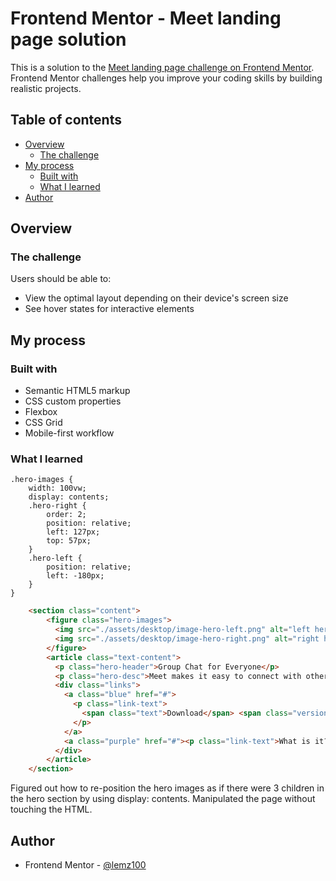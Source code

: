 # Frontend Mentor - Meet landing page solution

This is a solution to the [Meet landing page challenge on Frontend Mentor](https://www.frontendmentor.io/challenges/meet-landing-page-rbTDS6OUR). Frontend Mentor challenges help you improve your coding skills by building realistic projects. 

## Table of contents

- [Overview](#overview)
  - [The challenge](#the-challenge)
- [My process](#my-process)
  - [Built with](#built-with)
  - [What I learned](#what-i-learned)
- [Author](#author)

## Overview

### The challenge

Users should be able to:

- View the optimal layout depending on their device's screen size
- See hover states for interactive elements

## My process

### Built with

- Semantic HTML5 markup
- CSS custom properties
- Flexbox
- CSS Grid
- Mobile-first workflow

### What I learned

```less
.hero-images {
    width: 100vw;
    display: contents;
    .hero-right {
        order: 2;
        position: relative;
        left: 127px;
        top: 57px;
    }
    .hero-left {
        position: relative;
        left: -180px;
    }
}
```
```html
    <section class="content">
        <figure class="hero-images">
          <img src="./assets/desktop/image-hero-left.png" alt="left hero" class="hero-left">
          <img src="./assets/desktop/image-hero-right.png" alt="right hero" class="hero-right">
        </figure>
        <article class="text-content">
          <p class="hero-header">Group Chat for Everyone</p>
          <p class="hero-desc">Meet makes it easy to connect with others face-to-face virtually and collaborate across any device.</p>
          <div class="links">
            <a class="blue" href="#">
              <p class="link-text">
                <span class="text">Download</span> <span class="version">v1.3</span>
              </p>
            </a>
            <a class="purple" href="#"><p class="link-text">What is it?</p></a>
          </div>
        </article>
    </section>
```

Figured out how to re-position the hero images as if there were 3 children in the hero section by using display: contents. Manipulated the page without touching the HTML.


## Author

- Frontend Mentor - [@lemz100](https://www.frontendmentor.io/profile/lemz100)
